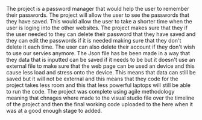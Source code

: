 The project is a password manager that would help the user to remember their passwords. The project will allow the user to see the
passwords that they have saved. This would allow the user to take a shorter time when the user is loging into the other websites.
The project makes sure that they if the user needed to they can delete their password that they have saved and they can edit
the passwords if it is needed making sure that they don't delete it each time. The user can also delete their account if they
don't wish to use our servies anymore. The Json file has be been made in a way that they data that is inputted can be saved if 
it needs to be but it doesn't use an external file to make sure that the web page can be used an device and this cause less load 
and stress onto the device. This means that data can still be saved but it will not be external and this means that they code for 
the project takes less room and this that less powerful laptops will still be able to run the code. The project was complete 
using agile methodology meaning that chnages where made to the visual studio file over the timeline of the project and then the 
final working code uploaded to the here when it was at a good enough stage to added. 
